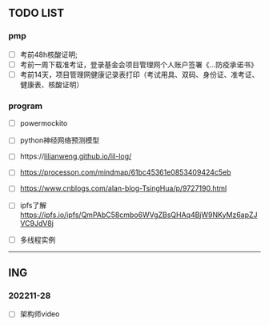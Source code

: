 ## TODO LIST

### pmp

- [ ] 考前48h核酸证明;
- [ ] 考前一周下载准考证，登录基金会项目管理网个人账户签署《...防疫承诺书》
- [ ] 考前14天，项目管理网健康记录表打印（考试用具、双码、身份证、准考证、健康表、核酸证明）

### program

- [ ] powermockito

- [ ] python神经网络预测模型

- [ ] https://[lilianweng.github.io/lil-log/](http://lilianweng.github.io/lil-log/)

- [ ] https://processon.com/mindmap/61bc45361e0853409424c5eb

- [ ] https://www.cnblogs.com/alan-blog-TsingHua/p/9727190.html

- [ ] ipfs了解  https://ipfs.io/ipfs/QmPAbC58cmbo6WVgZBsQHAq4BjW9NKyMz6apZJVC9JdV8j

- [ ] 多线程实例

---

## ING

### 202211-28

- [ ] 架构师video
